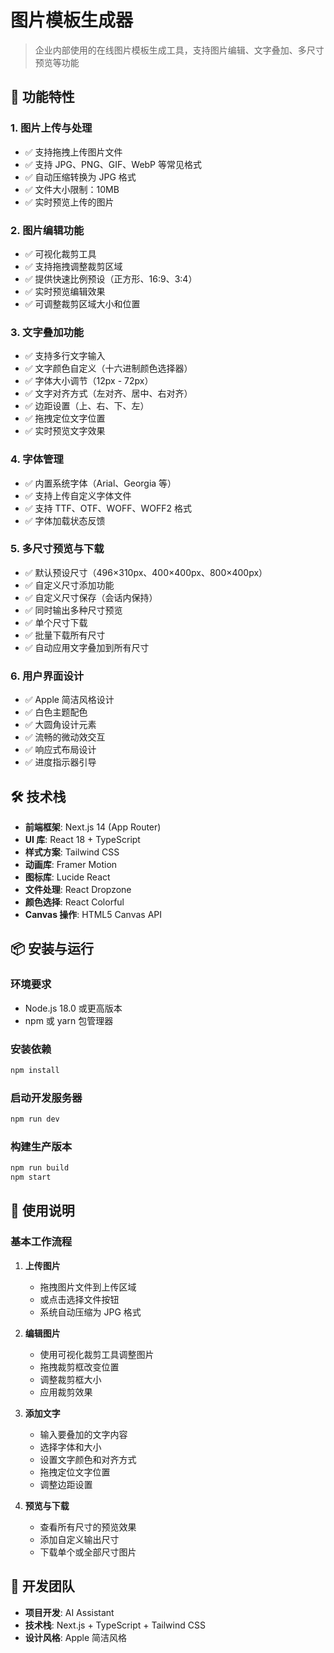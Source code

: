 # 图片模板生成器

> 企业内部使用的在线图片模板生成工具，支持图片编辑、文字叠加、多尺寸预览等功能

## 🚀 功能特性

### 1. 图片上传与处理
- ✅ 支持拖拽上传图片文件
- ✅ 支持 JPG、PNG、GIF、WebP 等常见格式
- ✅ 自动压缩转换为 JPG 格式
- ✅ 文件大小限制：10MB
- ✅ 实时预览上传的图片

### 2. 图片编辑功能
- ✅ 可视化裁剪工具
- ✅ 支持拖拽调整裁剪区域
- ✅ 提供快速比例预设（正方形、16:9、3:4）
- ✅ 实时预览编辑效果
- ✅ 可调整裁剪区域大小和位置

### 3. 文字叠加功能
- ✅ 支持多行文字输入
- ✅ 文字颜色自定义（十六进制颜色选择器）
- ✅ 字体大小调节（12px - 72px）
- ✅ 文字对齐方式（左对齐、居中、右对齐）
- ✅ 边距设置（上、右、下、左）
- ✅ 拖拽定位文字位置
- ✅ 实时预览文字效果

### 4. 字体管理
- ✅ 内置系统字体（Arial、Georgia 等）
- ✅ 支持上传自定义字体文件
- ✅ 支持 TTF、OTF、WOFF、WOFF2 格式
- ✅ 字体加载状态反馈

### 5. 多尺寸预览与下载
- ✅ 默认预设尺寸（496×310px、400×400px、800×400px）
- ✅ 自定义尺寸添加功能
- ✅ 自定义尺寸保存（会话内保持）
- ✅ 同时输出多种尺寸预览
- ✅ 单个尺寸下载
- ✅ 批量下载所有尺寸
- ✅ 自动应用文字叠加到所有尺寸

### 6. 用户界面设计
- ✅ Apple 简洁风格设计
- ✅ 白色主题配色
- ✅ 大圆角设计元素
- ✅ 流畅的微动效交互
- ✅ 响应式布局设计
- ✅ 进度指示器引导

## 🛠️ 技术栈

- **前端框架**: Next.js 14 (App Router)
- **UI 库**: React 18 + TypeScript
- **样式方案**: Tailwind CSS
- **动画库**: Framer Motion
- **图标库**: Lucide React
- **文件处理**: React Dropzone
- **颜色选择**: React Colorful
- **Canvas 操作**: HTML5 Canvas API

## 📦 安装与运行

### 环境要求
- Node.js 18.0 或更高版本
- npm 或 yarn 包管理器

### 安装依赖
```bash
npm install
```

### 启动开发服务器
```bash
npm run dev
```

### 构建生产版本
```bash
npm run build
npm start
```

## 📝 使用说明

### 基本工作流程

1. **上传图片**
   - 拖拽图片文件到上传区域
   - 或点击选择文件按钮
   - 系统自动压缩为 JPG 格式

2. **编辑图片**
   - 使用可视化裁剪工具调整图片
   - 拖拽裁剪框改变位置
   - 调整裁剪框大小
   - 应用裁剪效果

3. **添加文字**
   - 输入要叠加的文字内容
   - 选择字体和大小
   - 设置文字颜色和对齐方式
   - 拖拽定位文字位置
   - 调整边距设置

4. **预览与下载**
   - 查看所有尺寸的预览效果
   - 添加自定义输出尺寸
   - 下载单个或全部尺寸图片

## 👥 开发团队

- **项目开发**: AI Assistant
- **技术栈**: Next.js + TypeScript + Tailwind CSS
- **设计风格**: Apple 简洁风格